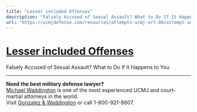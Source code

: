```yaml
---
title: "Lesser included Offenses"
description: "Falsely Accused of Sexual Assault? What to Do If It Happens to You"
url: "https://ucmjdefense.com/resources/attempts-ucmj-art-80/attempt-as-a-lesser-included-offense.html"
---
```


# [Lesser included Offenses](https://ucmjdefense.com/resources/attempts-ucmj-art-80/attempt-as-a-lesser-included-offense.html)

Falsely Accused of Sexual Assault? What to Do If It Happens to You

---

**Need the best military defense lawyer?**  
[Michael Waddington](https://ucmjdefense.com/attorneys/michael-stewart-waddington-partner.html) is one of the most experienced UCMJ and court-martial attorneys in the world.  
Visit [Gonzalez & Waddington](https://ucmjdefense.com) or call 1-800-921-8607.
